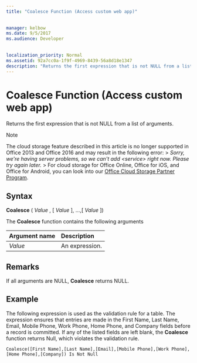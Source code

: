 ```yaml
---
title: "Coalesce Function (Access custom web app)"
  
  
manager: kelbow
ms.date: 9/5/2017
ms.audience: Developer
 
  
localization_priority: Normal
ms.assetid: 92a7cc0a-1f9f-4969-8439-56a8d18e1347
description: "Returns the first expression that is not NULL from a list of arguments."
---
```


# Coalesce Function (Access custom web app)

Returns the first expression that is not NULL from a list of arguments.
  
> [!NOTE]
> The cloud storage feature described in this article is no longer supported in Office 2013 and Office 2016 and may result in the following error: >  *Sorry, we're having server problems, so we can't add \<service\> right now. Please try again later.* > For cloud storage for Office Online, Office for iOS, and Office for Android, you can look into our [Office Cloud Storage Partner Program](https://dev.office.com/programs/officecloudstorage). 
  
## Syntax

 **Coalesce** (  *Value*  , [  *Value*  ], …,[  *Value*  ]) 
  
The **Coalesce** function contains the following arguments 
  
|**Argument name**|**Description**|
|:-----|:-----|
| *Value*  <br/> |An expression.  <br/> |
   
## Remarks

If all arguments are NULL, **Coalesce** returns NULL. 
  
## Example

The following expression is used as the validation rule for a table. The expression ensures that entries are made in the First Name, Last Name, Email, Mobile Phone, Work Phone, Home Phone, and Company fields before a record is committed. If any of the listed fields are left blank, the **Coalesce** function returns Null, which violates the validation rule. 
  
```
Coalesce([First Name],[Last Name],[Email],[Mobile Phone],[Work Phone],[Home Phone],[Company]) Is Not Null
```


